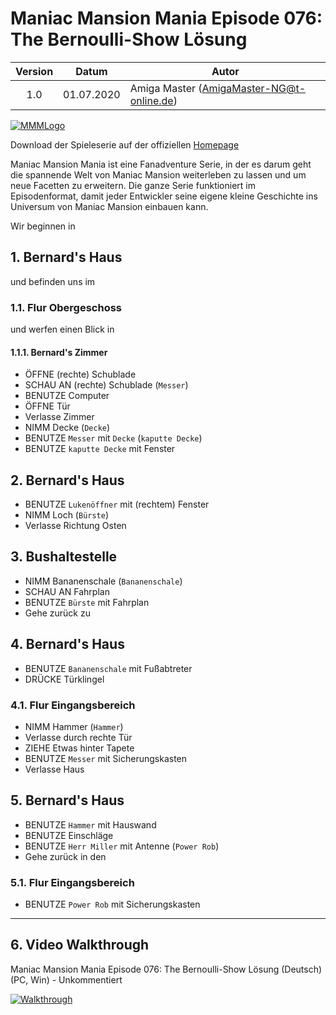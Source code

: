 # Maniac Mansion Mania Episode 076: The Bernoulli-Show Lösung

| Version | Datum      | Autor                                     |
|:-------:|------------|-------------------------------------------|
|   1.0   | 01.07.2020 | Amiga Master (AmigaMaster-NG@t-online.de) |

[![MMMLogo](https://www.maniac-mansion-mania.com/banner/banner.png)](https://www.maniac-mansion-mania.com)

Download der Spieleserie auf der offiziellen [Homepage](https://www.maniac-mansion-mania.com)

Maniac Mansion Mania ist eine Fanadventure Serie, in der es darum geht die spannende Welt von Maniac Mansion weiterleben zu lassen und um neue Facetten zu erweitern. Die ganze Serie funktioniert im Episodenformat, damit jeder Entwickler seine eigene kleine Geschichte ins Universum von Maniac Mansion einbauen kann.

Wir beginnen in

## 1. Bernard's Haus

und befinden uns im

### 1.1. Flur Obergeschoss

und werfen einen Blick in

#### 1.1.1. Bernard's Zimmer

- ÖFFNE (rechte) Schublade
- SCHAU AN (rechte) Schublade (`Messer`)
- BENUTZE Computer
- ÖFFNE Tür
- Verlasse Zimmer
- NIMM Decke (`Decke`)
- BENUTZE `Messer` mit `Decke` (`kaputte Decke`)
- BENUTZE `kaputte Decke` mit Fenster

## 2. Bernard's Haus

- BENUTZE `Lukenöffner` mit (rechtem) Fenster
- NIMM Loch (`Bürste`)
- Verlasse Richtung Osten

## 3. Bushaltestelle

- NIMM Bananenschale (`Bananenschale`)
- SCHAU AN Fahrplan
- BENUTZE `Bürste` mit Fahrplan
- Gehe zurück zu

## 4. Bernard's Haus

- BENUTZE `Bananenschale` mit Fußabtreter
- DRÜCKE Türklingel

### 4.1. Flur Eingangsbereich

- NIMM Hammer (`Hammer`)
- Verlasse durch rechte Tür
- ZIEHE Etwas hinter Tapete
- BENUTZE `Messer` mit Sicherungskasten
- Verlasse Haus

## 5. Bernard's Haus

- BENUTZE `Hammer` mit Hauswand
- BENUTZE Einschläge
- BENUTZE `Herr Miller` mit Antenne (`Power Rob`)
- Gehe zurück in den

### 5.1. Flur Eingangsbereich

- BENUTZE `Power Rob` mit Sicherungskasten

--------------------------------------------------------------------------------

## 6. Video Walkthrough

Maniac Mansion Mania Episode 076: The Bernoulli-Show Lösung (Deutsch) (PC, Win) - Unkommentiert

[![Walkthrough](https://img.youtube.com/vi/cpECJzkBemA/0.jpg)](https://www.youtube.com/watch?v=cpECJzkBemA)
